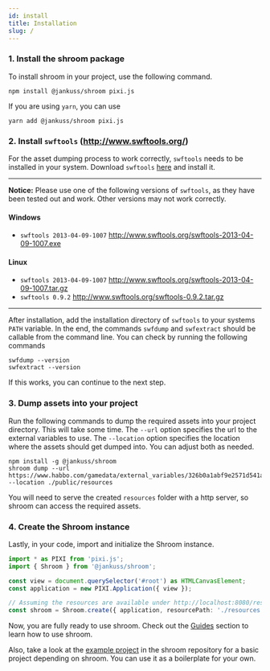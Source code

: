 ```yaml
---
id: install
title: Installation
slug: /
---
```


### 1. Install the shroom package

To install shroom in your project, use the following command.

```
npm install @jankuss/shroom pixi.js
```

If you are using `yarn`, you can use

```
yarn add @jankuss/shroom pixi.js
```

### 2. Install `swftools` (http://www.swftools.org/)

For the asset dumping process to work correctly, `swftools` needs to be installed in your system.
Download `swftools` [here](http://www.swftools.org/download.html) and install it.

---

**Notice:** Please use one of the following versions of `swftools`, as they have been tested out and work. Other versions may not work correctly.

#### Windows

- `swftools 2013-04-09-1007` http://www.swftools.org/swftools-2013-04-09-1007.exe

#### Linux

- `swftools 2013-04-09-1007` http://www.swftools.org/swftools-2013-04-09-1007.tar.gz
- `swftools 0.9.2` http://www.swftools.org/swftools-0.9.2.tar.gz

---

After installation, add the installation directory of `swftools` to your systems `PATH` variable.
In the end, the commands `swfdump` and `swfextract` should be callable from the command line.
You can check by running the following commands

```
swfdump --version
swfextract --version
```

If this works, you can continue to the next step.

### 3. Dump assets into your project

Run the following commands to dump the required assets into your project directory. This will take some time.
The `--url` option specifies the url to the external variables to use. The `--location` option specifies the location where the assets should get dumped into.
You can adjust both as needed.

```
npm install -g @jankuss/shroom
shroom dump --url https://www.habbo.com/gamedata/external_variables/326b0a1abf9e2571d541ac05e6eb3173b83bddea --location ./public/resources
```

You will need to serve the created `resources` folder with a http server, so shroom can access the required assets.

### 4. Create the Shroom instance

Lastly, in your code, import and initialize the Shroom instance.

```ts
import * as PIXI from 'pixi.js';
import { Shroom } from '@jankuss/shroom';

const view = document.querySelector('#root') as HTMLCanvasElement;
const application = new PIXI.Application({ view });

// Assuming the resources are available under http://localhost:8080/resources
const shroom = Shroom.create({ application, resourcePath: './resources' });
```

Now, you are fully ready to use shroom.
Check out the [Guides](guides/create-room.md) section to learn how to use shroom.

Also, take a look at the [example project](https://github.com/jankuss/shroom/tree/master/example) in the shroom repository for a basic project depending on shroom.
You can use it as a boilerplate for your own.
